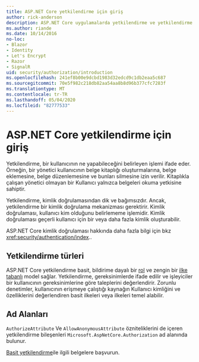 ```yaml
---
title: ASP.NET Core yetkilendirme için giriş
author: rick-anderson
description: ASP.NET Core uygulamalarda yetkilendirme ve yetkilendirme ile ilgili temel bilgileri öğrenin.
ms.author: riande
ms.date: 10/14/2016
no-loc:
- Blazor
- Identity
- Let's Encrypt
- Razor
- SignalR
uid: security/authorization/introduction
ms.openlocfilehash: 241ef8b00e9dcbd1983d32edcd9c1db2eaa5c687
ms.sourcegitcommit: 70e5f982c218db82aa54aa8b8d96b377cfc7283f
ms.translationtype: MT
ms.contentlocale: tr-TR
ms.lasthandoff: 05/04/2020
ms.locfileid: "82777533"
---
```

# <a name="introduction-to-authorization-in-aspnet-core"></a>ASP.NET Core yetkilendirme için giriş

<a name="security-authorization-introduction"></a>

Yetkilendirme, bir kullanıcının ne yapabileceğini belirleyen işlemi ifade eder. Örneğin, bir yönetici kullanıcının belge kitaplığı oluşturmalarına, belge eklemesine, belge düzenlemesine ve bunları silmesine izin verilir. Kitaplıkla çalışan yönetici olmayan bir Kullanıcı yalnızca belgeleri okuma yetkisine sahiptir.

Yetkilendirme, kimlik doğrulamasından dik ve bağımsızdır. Ancak, yetkilendirme bir kimlik doğrulama mekanizması gerektirir. Kimlik doğrulaması, kullanıcı kim olduğunu belirlememe işlemidir. Kimlik doğrulaması geçerli kullanıcı için bir veya daha fazla kimlik oluşturabilir.

ASP.NET Core kimlik doğrulaması hakkında daha fazla bilgi için bkz <xref:security/authentication/index>..

## <a name="authorization-types"></a>Yetkilendirme türleri

ASP.NET Core yetkilendirme basit, bildirime dayalı bir [rol](xref:security/authorization/roles) ve zengin bir [ilke tabanlı](xref:security/authorization/policies) model sağlar. Yetkilendirme, gereksinimlerde ifade edilir ve işleyiciler bir kullanıcının gereksinimlerine göre taleplerini değerlendirir. Zorunlu denetimler, kullanıcının erişmeye çalıştığı kaynağın Kullanıcı kimliğini ve özelliklerini değerlendiren basit ilkeleri veya ilkeleri temel alabilir.

## <a name="namespaces"></a>Ad Alanları

`AuthorizeAttribute` Ve `AllowAnonymousAttribute` özniteliklerini de içeren yetkilendirme bileşenleri `Microsoft.AspNetCore.Authorization` ad alanında bulunur.

[Basit yetkilendirme](xref:security/authorization/simple)ile ilgili belgelere başvurun.
